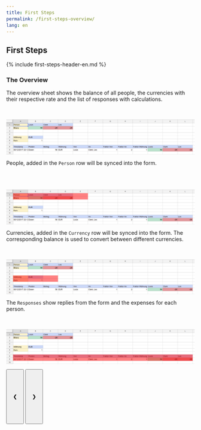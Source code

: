 ```yaml
---
title: First Steps
permalink: /first-steps-overview/
lang: en
---
```

## First Steps

{% include first-steps-header-en.md %}
### The Overview

<div class="w3-content w3-display-container" style="height:200px">

<div class="w3-display-container mySlides">
  <div class="w3-container" style="height:80px">
  <p>The overview sheet shows the balance of all people, the currencies with their respective rate and the list of responses with calculations.</p>
  </div>
  <div class="w3-container">
  <img src="/assets/images/de/overview.jpg" style="display:block;margin:auto;width:100%">
  </div>
</div>

<div class="w3-display-container mySlides">
  <div class="w3-container" style="height:80px">
  <p>People, added in the <code class="highlighter-rouge">Person</code> row will be synced into the form.</p>
  </div>
  <div class="w3-container">
  <img src="/assets/images/de/overview_people.jpg" style="display:block;margin:auto;width:100%">
  </div>
</div>

<div class="w3-display-container mySlides">
  <div class="w3-container" style="height:80px">
  <p>Currencies, added in the <code class="highlighter-rouge">Currency</code> row will be synced into the form. The corresponding balance is used to convert between different currencies.</p>
  </div>
  <div class="w3-container">
  <img src="/assets/images/de/overview_currencies.jpg" style="display:block;margin:auto;width:100%">
  </div>
</div>

<div class="w3-display-container mySlides">
  <div class="w3-container" style="height:80px">
  <p>The <code class="highlighter-rouge">Responses</code> show replies from the form and the expenses for each person.</p>
  </div>
  <div class="w3-container">
  <img src="/assets/images/de/overview_responses.jpg" style="display:block;margin:auto;width:100%">
  </div>
</div>

<button class="w3-button w3-display-left w3-transparent" onclick="plusDivs(-1)" style="padding: 64px 16px;">&#10094;</button>
<button class="w3-button w3-display-right w3-transparent" onclick="plusDivs(1)" style="padding: 64px 16px;">&#10095;</button>

</div>



